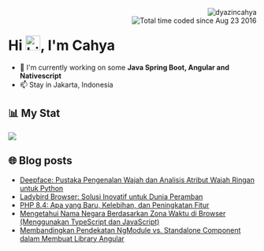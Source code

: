 <img align="right" src="https://komarev.com/ghpvc/?username=dyazincahya" alt="dyazincahya" /><br/>
<img src="https://wakatime.com/badge/user/fd321787-7d82-4766-b987-60584327310e.svg" alt="Total time coded since Aug 23 2016" align="right" />

<h1>Hi <img src="https://user-images.githubusercontent.com/1303154/88677602-1635ba80-d120-11ea-84d8-d263ba5fc3c0.gif" width="30" alt="hi">, I'm Cahya</h1>

- 🏢 I'm currently working on some **Java Spring Boot, Angular and Nativescript**
- 📫 Stay in Jakarta, Indonesia


## 📊 My Stat
<!-- img src="https://github-readme-stats.vercel.app/api?username=dyazincahya&show_icons=true"-->
<img src="https://github-readme-stats.vercel.app/api/wakatime?username=dyazincahya&layout=compact">
<!--img src="https://github-readme-stats.vercel.app/api/top-langs/?username=dyazincahya&layout=compact"-->
<!--img src="https://github-profile-summary-cards.vercel.app/api/cards/repos-per-language?username=dyazincahya"-->


## 🌐 Blog posts
<!-- BLOG-POST-LIST:START -->
- [Deepface: Pustaka Pengenalan Wajah dan Analisis Atribut Wajah Ringan untuk Python](https://www.kang-cahya.com/2025/02/deepface-pustaka-pengenalan-wajah-dan.html)
- [Ladybird Browser: Solusi Inovatif untuk Dunia Peramban](https://www.kang-cahya.com/2024/12/ladybird-browser-solusi-inovatif-untuk.html)
- [PHP 8.4: Apa yang Baru, Kelebihan, dan Peningkatan Fitur](https://www.kang-cahya.com/2024/12/php-84-apa-yang-baru-kelebihan-dan.html)
- [Mengetahui Nama Negara Berdasarkan Zona Waktu di Browser &lpar;Menggunakan TypeScript dan JavaScript&rpar;](https://www.kang-cahya.com/2024/11/mengetahui-nama-negara-berdasarkan-zona.html)
- [Membandingkan Pendekatan NgModule vs. Standalone Component dalam Membuat Library Angular](https://www.kang-cahya.com/2024/11/membandingkan-pendekatan-ngmodule-vs.html)
<!-- BLOG-POST-LIST:END -->
